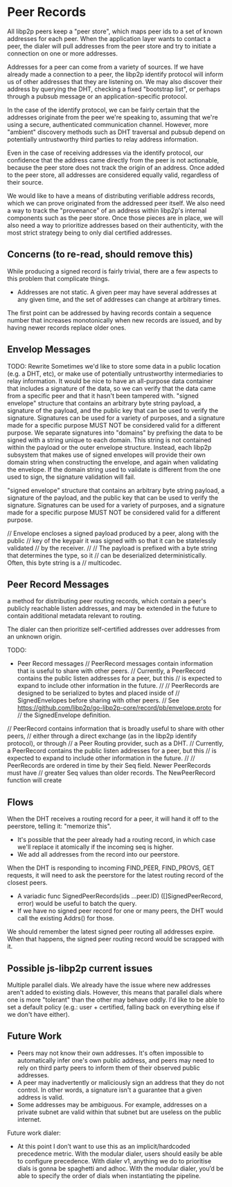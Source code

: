 # Peer Records

All libp2p peers keep a "peer store", which maps peer ids to a set of known addresses for each peer. When the application layer wants to contact a peer, the dialer will pull addresses from the peer store and try to initiate a connection on one or more addresses.

Addresses for a peer can come from a variety of sources. If we have already made a connection to a peer, the libp2p identify protocol will inform us of other addresses that they are listening on. We may also discover their address by querying the DHT, checking a fixed "bootstrap list", or perhaps through a pubsub message or an application-specific protocol.

In the case of the identify protocol, we can be fairly certain that the addresses originate from the peer we're speaking to, assuming that we're using a secure, authenticated communication channel. However, more "ambient" discovery methods such as DHT traversal and pubsub depend on potentially untrustworthy third parties to relay address information.

Even in the case of receiving addresses via the identify protocol, our confidence that the address came directly from the peer is not actionable, because the peer store does not track the origin of an address. Once added to the peer store, all addresses are considered equally valid, regardless of their source.

We would like to have a means of distributing verifiable address records, which we can prove originated from the addressed peer itself. We also need a way to track the "provenance" of an address within libp2p's internal components such as the peer store. Once those pieces are in place, we will also need a way to prioritize addresses based on their authenticity, with the most strict strategy being to only dial certified addresses.

## Concerns (to re-read, should remove this)

While producing a signed record is fairly trivial, there are a few aspects to this problem that complicate things.

- Addresses are not static. A given peer may have several addresses at any given time, and the set of addresses can change at arbitrary times.

The first point can be addressed by having records contain a sequence number that increases monotonically when new records are issued, and by having newer records replace older ones.


## Envelop Messages

TODO: Rewrite
Sometimes we'd like to store some data in a public location (e.g. a DHT, etc), or make use of potentially untrustworthy intermediaries to relay information. It would be nice to have an all-purpose data container that includes a signature of the data, so we can verify that the data came from a specific peer and that it hasn't been tampered with.
"signed envelope" structure that contains an arbitrary byte string payload, a signature of the payload, and the public key that can be used to verify the signature.
Signatures can be used for a variety of purposes, and a signature made for a specific purpose MUST NOT be considered valid for a different purpose.
We separate signatures into "domains" by prefixing the data to be signed with a string unique to each domain. This string is not contained within the payload or the outer envelope structure. Instead, each libp2p subsystem that makes use of signed envelopes will provide their own domain string when constructing the envelope, and again when validating the envelope. If the domain string used to validate is different from the one used to sign, the signature validation will fail.

"signed envelope" structure that contains an arbitrary byte string payload, a signature of the payload, and the public key that can be used to verify the signature.
Signatures can be used for a variety of purposes, and a signature made for a specific purpose MUST NOT be considered valid for a different purpose.

// Envelope encloses a signed payload produced by a peer, along with the public
// key of the keypair it was signed with so that it can be statelessly validated
// by the receiver.
//
// The payload is prefixed with a byte string that determines the type, so it
// can be deserialized deterministically. Often, this byte string is a
// multicodec.

## Peer Record Messages

a method for distributing peer routing records, which contain a peer's publicly reachable listen addresses, and may be extended in the future to contain additional metadata relevant to routing. 

The dialer can then prioritize self-certified addresses over addresses from an unknown origin.

TODO: 
- Peer Record messages
// PeerRecord messages contain information that is useful to share with other peers.
// Currently, a PeerRecord contains the public listen addresses for a peer, but this
// is expected to expand to include other information in the future.
//
// PeerRecords are designed to be serialized to bytes and placed inside of
// SignedEnvelopes before sharing with other peers.
// See https://github.com/libp2p/go-libp2p-core/record/pb/envelope.proto for
// the SignedEnvelope definition.

// PeerRecord contains information that is broadly useful to share with other peers,
// either through a direct exchange (as in the libp2p identify protocol), or through
// a Peer Routing provider, such as a DHT.
// Currently, a PeerRecord contains the public listen addresses for a peer, but this
// is expected to expand to include other information in the future.
//
// PeerRecords are ordered in time by their Seq field. Newer PeerRecords must have
// greater Seq values than older records. The NewPeerRecord function will create


## Flows

When the DHT receives a routing record for a peer, it will hand it off to the peerstore, telling it: "memorize this".
- It's possible that the peer already had a routing record, in which case we'll replace it atomically if the incoming seq is higher.
- We add all addresses from the record into our peerstore.

When the DHT is responding to incoming FIND_PEER, FIND_PROVS, GET requests, it will need to ask the peerstore for the latest routing record of the closest peers.
- A variadic func SignedPeerRecords(ids ...peer.ID) ([]SignedPeerRecord, error) would be useful to batch the query.
- If we have no signed peer record for one or many peers, the DHT would call the existing Addrs() for those.

We should remember the latest signed peer routing all addresses expire. When that happens, the signed peer routing record would be scrapped with it.


## Possible js-libp2p current issues

Multiple parallel dials. We already have the issue where new addresses aren't added to existing dials. However, this means that parallel dials where one is more "tolerant" than the other may behave oddly.
I'd like to be able to set a default policy (e.g.: user + certified, falling back on everything else if we don't have either).

## Future Work

- Peers may not know their own addresses. It's often impossible to automatically infer one's own public address, and peers may need to rely on third party peers to inform them of their observed public addresses.
- A peer may inadvertently or maliciously sign an address that they do not control. In other words, a signature isn't a guarantee that a given address is valid.
- Some addresses may be ambiguous. For example, addresses on a private subnet are valid within that subnet but are useless on the public internet.

Future work dialer:

- At this point I don’t want to use this as an implicit/hardcoded precedence metric. With the modular dialer, users should easily be able to configure precedence. With dialer v1, anything we do to prioritise dials is gonna be spaghetti and adhoc. With the modular dialer, you’d be able to specify the order of dials when instantiating the pipeline.
